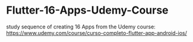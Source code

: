 # Flutter-16-Apps-Udemy-Course
study sequence of creating 16 Apps from the Udemy course: https://www.udemy.com/course/curso-completo-flutter-app-android-ios/
